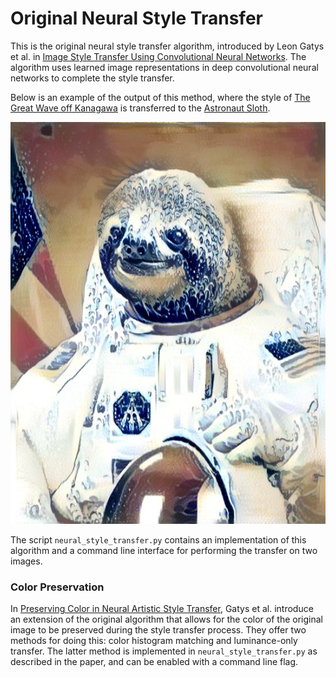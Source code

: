[1]: https://www.cv-foundation.org/openaccess/content_cvpr_2016/papers/Gatys_Image_Style_Transfer_CVPR_2016_paper.pdf
[2]: https://arxiv.org/pdf/1606.05897.pdf

# Original Neural Style Transfer

This is the original neural style transfer algorithm, introduced by Leon Gatys et al. in
[Image Style Transfer Using Convolutional Neural Networks][1]. The algorithm uses learned image representations
in deep convolutional neural networks to complete the style transfer.

Below is an example of the output of this method, where the style of
[The Great Wave off Kanagawa](../images/wave.jpg) is transferred to the
[Astronaut Sloth](../images/sloth.jpg).

![The Great Sloth off Kanagawa](examples/stylized-sloth-wave.jpg)

The script `neural_style_transfer.py` contains an implementation of this algorithm and a command line interface
for performing the transfer on two images.

### Color Preservation

In [Preserving Color in Neural Artistic Style Transfer][2], Gatys et al. introduce an extension of the original
algorithm that allows for the color of the original image to be preserved during the style transfer process.
They offer two methods for doing this: color histogram matching and luminance-only transfer. The latter method
is implemented in `neural_style_transfer.py` as described in the paper, and can be enabled with a command
line flag.
